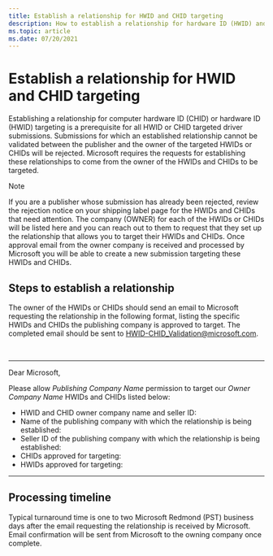 ```yaml
---
title: Establish a relationship for HWID and CHID targeting
description: How to establish a relationship for hardware ID (HWID) and computer hardware ID (CHID) targeting
ms.topic: article
ms.date: 07/20/2021
---
```


# Establish a relationship for HWID and CHID targeting

Establishing a relationship for computer hardware ID (CHID) or hardware ID (HWID) targeting is a prerequisite for all HWID or CHID targeted driver submissions. Submissions for which an established relationship cannot be validated between the publisher and the owner of the targeted HWIDs or CHIDs will be rejected. Microsoft requires the requests for establishing these relationships to come from the owner of the HWIDs and CHIDs to be targeted.

  > [!NOTE]
  > If you are a publisher whose submission has already been rejected, review the rejection notice on your shipping label page for the HWIDs and CHIDs that need attention. The company (OWNER) for each of the HWIDs or CHIDs will be listed here and you can reach out to them to request that they set up the relationship that allows you to target their HWIDs and CHIDs. Once approval email from the owner company is received and processed by Microsoft you will be able to create a new submission targeting these HWIDs and CHIDs.

## Steps to establish a relationship

The owner of the HWIDs or CHIDs should send an email to Microsoft requesting the relationship in the following format, listing the specific HWIDs and CHIDs the publishing company is approved to target. The completed email should be sent to HWID-CHID_Validation@microsoft.com.

</br>

---

Dear Microsoft,

Please allow *Publishing Company Name* permission to target our *Owner Company Name* HWIDs and CHIDs listed below:

- HWID and CHID owner company name and seller ID:
- Name of the publishing company with which the relationship is being established:
- Seller ID of the publishing company with which the relationship is being established:
- CHIDs approved for targeting:
- HWIDs approved for targeting:

---

## Processing timeline

Typical turnaround time is one to two Microsoft Redmond (PST) business days after the email requesting the relationship is received by Microsoft. Email confirmation will be sent from Microsoft to the owning company once complete.
